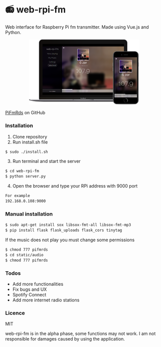 # 📻 web-rpi-fm
Web interface for Raspberry Pi fm transmitter. Made using Vue.js and Python.

<p align="center">
 <img src="/static/img/preview.png" width="70%">
</p>

[PiFmRds] on GitHub


### Installation
1. Clone repository
2. Run install.sh file
```sh
$ sudo ./install.sh
```
3. Run terminal and start the server
```sh
$ cd web-rpi-fm
$ python server.py
```
4. Open the browser and type your RPi address with 9000 port
```sh
For example
192.168.0.108:9000
```

### Manual installation
```sh
$ sudo apt-get install sox libsox-fmt-all libsox-fmt-mp3
$ pip install flask flask_uploads flask_cors tinytag
```

If the music does not play you must change some permissions
```sh
$ chmod 777 pifmrds
$ cd static/audio
$ chmod 777 pifmrds
```
### Todos
 - Add more functionalities
 - Fix bugs and UX
 - Spotify Connect
 - Add more internet radio stations
 
 ### Licence
 MIT

web-rpi-fm is in the alpha phase, some functions may not work.
I am not responsible for damages caused by using the application.

 [PiFmRds]: <https://github.com/ChristopheJacquet/PiFmRds>

